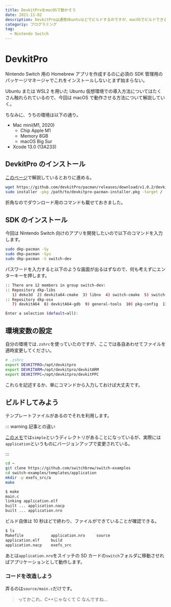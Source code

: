 ```yaml
---
title: DevkitProをmacOSで動かそう
date: 2021-11-02
description: DevkitProは通常Ubuntuなどでビルドするのですが、macOSでビルドできるかチャレンジしてみました
categoriy: プログラミング
tag:
  - Nintendo Switch
---
```


# DevkitPro

Nintendo Switch 用の Homebrew アプリを作成するのに必須の SDK 管理用のパッケージマネージャでこれをインストールしないとまず始まらない。

Ubuntu または WSL2 を用いた Ubuntu 仮想環境での導入方法についてはたくさん触れられているので、今回は macOS で動作させる方法について解説していく。

ちなみに、うちの環境は以下の通り。

- Mac mini(M1, 2020)
  - Chip Apple M1
  - Memory 8GB
  - macOS Big Sur
- Xcode 13.0 (13A233)

## DevkitPro のインストール

[このページ](https://github.com/devkitPro/pacman/releases/tag/v1.0.2)で解説しているとおりに進める。

```sh
wget https://github.com/devkitPro/pacman/releases/download/v1.0.2/devkitpro-pacman-installer.pkg
sudo installer -pkg /path/to/devkitpro-pacman-installer.pkg -target /
```

折角なのでダウンロード用のコマンドも載せておきました。

## SDK のインストール

今回は Nintendo Switch 向けのアプリを開発したいので以下のコマンドを入力します。

```sh
sudo dkp-pacman -Sy
sudo dkp-pacman -Syu
sudo dkp-pacman -S switch-dev
```

パスワードを入力すると以下のような画面が出るはずなので、何も考えずにエンターキーを押します。

```sh
:: There are 12 members in group switch-dev:
:: Repository dkp-libs
   1) deko3d  2) devkita64-cmake  3) libnx  4) switch-cmake  5) switch-examples  6) switch-pkg-config
:: Repository dkp-osx
   7) devkitA64  8) devkitA64-gdb  9) general-tools  10) pkg-config  11) switch-tools  12) uam

Enter a selection (default=all):
```

## 環境変数の設定

自分の環境では`.zshrc`を使っていたのですが、ここでは各自あわせてファイルを適時変更してください。

```sh
# .zshrc
export DEVKITPRO=/opt/devkitpro
export DEVKITARM=/opt/devkitpro/devkitARM
export DEVKITPPC=/opt/devkitpro/devkitPPC
```

これらを記述するか、単にコマンドから入力しておけば大丈夫です。

## ビルドしてみよう

テンプレートファイルがあるのでそれを利用します。

::: warning 記事との違い

[このメモ](https://gist.github.com/iGlitch/e2c97e2284760c7526ddd50374772e34)では`simple`というディレクトリがあることになっているが、実際には`application`というものにバージョンアップで変更されている。

:::

```sh
cd ~
git clone https://github.com/switchbrew/switch-examples
cd switch-examples/templates/application
mkdir -p exefs_src/a
make
```

```sh
$ make
main.c
linking application.elf
built ... application.nacp
built ... application.nro
```

ビルド自体は 10 秒ほどで終わり、ファイルができていることが確認できる。

```sh
$ ls
Makefile            application.nro		source
application.elf     build
application.nacp	exefs_src
```

あとは`application.nro`をスイッチの SD カードの`switch`フォルダに移動させればアプリケーションとして動作します。

### コードを改造しよう

弄るのは`source/main.c`だけです。

> ってかこれ、C++じゃなくて C なんですね...
